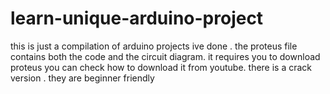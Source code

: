 # learn-unique-arduino-project
this is just a compilation of arduino projects ive done . 
the proteus file contains both the code and the circuit diagram.
it requires you to download proteus
you can check how to download it from youtube.
there is a crack version .
they are beginner friendly 
